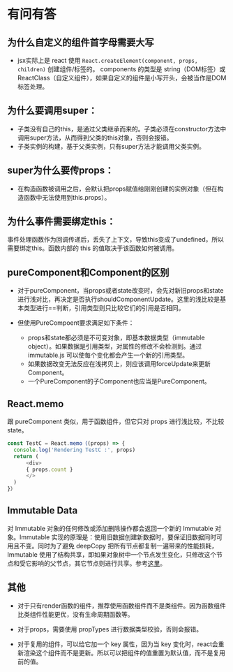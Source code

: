 # 有问有答

## 为什么自定义的组件首字母需要大写
  - jsx实际上是 react 使用 `React.createElement(component, props, children)` 创建组件/标签的。 components 的类型是 string（DOM标签）或 ReactClass（自定义组件），如果自定义的组件是小写开头，会被当作是DOM标签处理。

## 为什么要调用super：
  - 子类没有自己的this，是通过父类继承而来的。子类必须在constructor方法中调用super方法，从而得到父类的this对象，否则会报错。
  - 子类实例的构建，基于父类实例，只有super方法才能调用父类实例。

## super为什么要传props：
- 在构造函数被调用之后，会默认把props赋值给刚刚创建的实例对象（但在构造函数中无法使用到this.props）。

## 为什么事件需要绑定this：

事件处理函数作为回调传递后，丢失了上下文，导致this变成了undefined，所以需要绑定this。函数内部的 this 的值取决于该函数如何被调用。

## pureComponent和Component的区别
  - 对于pureComponent，当props或者state改变时，会先对新旧props和state进行浅对比，再决定是否执行shouldComponentUpdate。这里的浅比较是基本类型进行==判断，引用类型则只比较它们的引用是否相同。

  - 但使用PureCompoent要求满足如下条件：
    - props和state都必须是不可变对象，即基本数据类型（immutable object）。如果数据是引用类型，对属性的修改不会检测到。通过 immutable.js 可以使每个变化都会产生一个新的引用类型。
    - 如果数据改变无法反应在浅拷贝上，则应该调用forceUpdate来更新Component。
    - 一个PureComponent的子Component也应当是PureComponent。

## React.memo

跟 pureComponent 类似，用于函数组件，但它只对 props 进行浅比较，不比较 state。

```js
const TestC = React.memo（(props) => {
  console.log('Rendering TestC :', props)
  return ( 
      <div>
      { props.count }
      </>
  )
}）
```

## Immutable Data

对 Immutable 对象的任何修改或添加删除操作都会返回一个新的 Immutable 对象。Immutable 实现的原理是：使用旧数据创建新数据时，要保证旧数据同时可用且不变。同时为了避免 deepCopy 把所有节点都复制一遍带来的性能损耗，Immutable 使用了结构共享，即如果对象树中一个节点发生变化，只修改这个节点和受它影响的父节点，其它节点则进行共享。参考[这里](https://github.com/camsong/blog/issues/3)。

## 其他

- 对于只有render函数的组件，推荐使用函数组件而不是类组件。因为函数组件比类组件性能更优，没有生命周期函数等。

- 对于props，需要使用 propTypes 进行数据类型校验，否则会报错。

- 对于复用的组件，可以给它加一个 key 属性，因为当 key 变化时，react会重新渲染这个组件而不是更新。所以可以把组件的值重置为默认值，而不是复用前的值。
